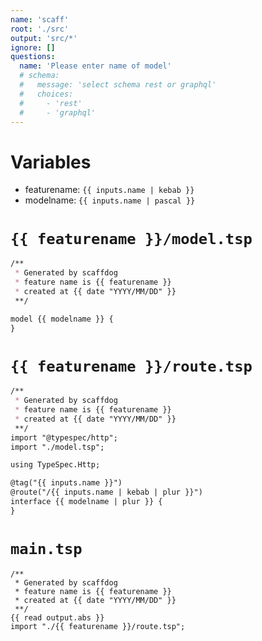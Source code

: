 ```yaml
---
name: 'scaff'
root: './src'
output: 'src/*'
ignore: []
questions:
  name: 'Please enter name of model'
  # schema:
  #   message: 'select schema rest or graphql'
  #   choices:
  #     - 'rest'
  #     - 'graphql'
---
```


# Variables

- featurename: `{{ inputs.name | kebab }}`
- modelname: `{{ inputs.name | pascal }}`

# `{{ featurename }}/model.tsp`

```markdown
/**
 * Generated by scaffdog
 * feature name is {{ featurename }}
 * created at {{ date "YYYY/MM/DD" }}
 **/

model {{ modelname }} {
}
```

<!-- # `{{ filename }}/graphql.tsp`

```markdown
``` -->

# `{{ featurename }}/route.tsp`

```markdown
/**
 * Generated by scaffdog
 * feature name is {{ featurename }}
 * created at {{ date "YYYY/MM/DD" }}
 **/
import "@typespec/http";
import "./model.tsp";

using TypeSpec.Http;

@tag("{{ inputs.name }}")
@route("/{{ inputs.name | kebab | plur }}")
interface {{ modelname | plur }} {
}
```

# `main.tsp`

```
/**
 * Generated by scaffdog
 * feature name is {{ featurename }}
 * created at {{ date "YYYY/MM/DD" }}
 **/
{{ read output.abs }}
import "./{{ featurename }}/route.tsp";
```

